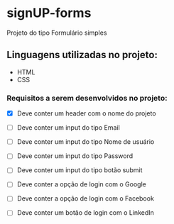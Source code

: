 # signUP-forms

Projeto do tipo Formulário simples 

## Linguagens utilizadas no projeto:

- HTML 
- CSS
 

### Requisitos a serem desenvolvidos no projeto: 

- [x] Deve conter um header com o nome do projeto 

- [ ] Deve conter um input do tipo Email 

- [ ] Deve conter um input do tipo Nome de usuário

- [ ] Deve conter um input do tipo Password

- [ ] Deve conter um input do tipo botão submit

- [ ] Deve conter a opção de login com o Google

- [ ] Deve conter a opção de login com o Facebook 

- [ ] Deve conter um botão de login com o LinkedIn
